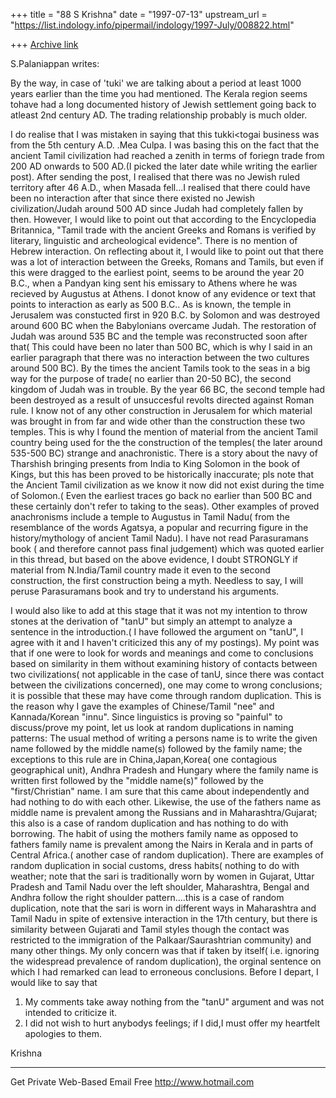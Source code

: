 +++
title = "88 S Krishna"
date = "1997-07-13"
upstream_url = "https://list.indology.info/pipermail/indology/1997-July/008822.html"

+++
[Archive link](https://list.indology.info/pipermail/indology/1997-July/008822.html)

S.Palaniappan writes:
>
By the way, in case of 'tuki' we are talking about a period at least 
1000 years earlier than the time you had mentioned. The Kerala region 
seems tohave had a long documented history of Jewish settlement going 
back  to atleast 2nd century AD. The trading relationship probably is 
much older.
>


I do realise that I was mistaken in saying that this tukki<togai 
business was from the 5th century A.D. .Mea Culpa. I was basing this on 
the fact that the ancient Tamil civilization had reached a zenith
in terms of foriegn trade from 200 AD onwards to 500 AD.(I picked the 
later date while writing the earlier post). After sending the post, I 
realised that there was no Jewish ruled territory after 46 A.D., when 
Masada fell...I realised that there could have been no interaction after 
that since there existed no Jewish civilization/Judah around 500 AD 
since Judah had completely fallen by then. However, I would like to 
point out that according to the Encyclopedia Britannica, "Tamil trade 
with the ancient Greeks and Romans is verified by literary, linguistic 
and archeological evidence". There is no mention of Hebrew interaction.
  On reflecting about it, I would like to point out that there was a lot 
of interaction between the Greeks, Romans and Tamils, but even if this 
were dragged to the earliest point, seems to be around the year 20 B.C., 
when a Pandyan king sent his emissary to Athens where he was recieved by 
Augustus at Athens. I donot know of any evidence or text
that points to interaction as early as 500 B.C.. 
   As is known, the temple in Jerusalem was constucted first in 920 B.C. 
by Solomon and was destroyed around 600 BC when the Babylonians overcame 
Judah.
  The restoration of Judah was around 535 BC and the temple was 
reconstructed soon after that( This could have been no later than 500 
BC, which is why I said in an earlier paragraph that there was no 
interaction between the two cultures around 500 BC).
  By the times the ancient Tamils took to the seas in a big way for the 
purpose of trade( no earlier than 20-50 BC), the second kingdom of Judah 
was in trouble. By the year 66 BC, the second temple had been destroyed 
as a result of unsuccesful revolts directed against Roman rule.
  I know not of any other construction in Jerusalem for which material 
was brought in from far and wide other than the construction these two 
temples.
  This is why I found the mention of material from the ancient Tamil 
country being used for the the construction of the temples( the later 
around 535-500 BC) strange and anachronistic. There is a story about the 
navy of Tharshish bringing presents from India to King Solomon in the 
book of Kings, but this has been proved to be historically inaccurate; 
pls note that the Ancient Tamil civilization as we know it now did not 
exist during the time of Solomon.( Even the earliest traces go back no 
earlier than 500 BC and these certainly don't refer to taking to the 
seas). Other examples of proved anachronisms include a temple to 
Augustus in Tamil Nadu( from the resemblance of the words Agatsya, a 
popular and recurring figure in the history/mythology of ancient Tamil 
Nadu). I have not read Parasuramans book ( and therefore cannot pass 
final judgement) which was quoted earlier in this thread, but based on 
the above evidence, I doubt STRONGLY if material from N.India/Tamil 
country made it even to the second construction, the first construction 
being a myth. Needless to say, I will peruse Parasuramans book and try 
to understand his arguments.

  I would also like to add at this stage that it was not my intention to 
throw stones at the derivation of "tanU" but simply an attempt to 
analyze a sentence in the introduction.( I have followed the argument
on "tanU", I agree with it and I haven't criticized this any of my 
postings). My point was that if one were to look for words and meanings 
and come to conclusions based on similarity in them without examining 
history of contacts between two civilizations( not applicable in the 
case of tanU, since there was contact between the  civilizations 
concerned), one may come to wrong conclusions; it is possible that these 
may have come through random duplication. This is the reason why I gave 
the examples of Chinese/Tamil "nee" and Kannada/Korean "innu". Since 
linguistics is proving so "painful" to discuss/prove my point, let us 
look at random duplications in naming patterns: The usual method of 
writing a persons name is to write the given name followed by the middle 
name(s) followed by the family name;
the exceptions to this rule are in China,Japan,Korea( one contagious 
geographical unit), Andhra Pradesh and Hungary where the family name is 
written first followed by the "middle name(s)" followed by the 
"first/Christian" name. I am sure that this came about independently and 
had nothing to do with each other.
  Likewise, the use of the fathers name as middle name is prevalent 
among the Russians and in Maharashtra/Gujarat; this also is a case of 
random duplication and has nothing to do with borrowing.
  The habit of using the mothers family name as opposed to fathers 
family name is prevalent among the Nairs in Kerala and in parts of 
Central Africa.( another case of random duplication).
  There are examples of random duplication in social customs, dress 
habits( nothing to do with weather; note that the sari is traditionally 
worn by women in Gujarat, Uttar Pradesh and Tamil Nadu over the left 
shoulder, Maharashtra, Bengal and Andhra follow the right shoulder 
pattern....this is a case of random duplication, note that the sari is 
worn in different ways in Maharashtra and Tamil Nadu in spite of 
extensive interaction in the 17th century, but there is similarity 
between Gujarati and Tamil styles though the contact was restricted to 
the immigration of the Palkaar/Saurashtrian community)
and many other things. 
  My only concern was that if taken by itself( i.e. ignoring the 
widespread prevalence of random duplication), the orginal sentence on 
which I had remarked can lead to erroneous conclusions.
 Before I depart, I would like to say that
1. My comments take away nothing from the "tanU" argument and was not 
intended to criticize it.
2. I did not wish to hurt anybodys feelings; if I did,I must offer my 
heartfelt apologies to them.

Krishna



_______________________________________________________
Get Private Web-Based Email Free http://www.hotmail.com




